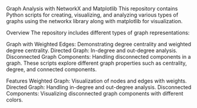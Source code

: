 Graph Analysis with NetworkX and Matplotlib
This repository contains Python scripts for creating, visualizing, and analyzing various types of graphs using the networkx library along with matplotlib for visualization.

Overview
The repository includes different types of graph representations:

Graph with Weighted Edges: Demonstrating degree centrality and weighted degree centrality.
Directed Graph: In-degree and out-degree analysis.
Disconnected Graph Components: Handling disconnected components in a graph.
These scripts explore different graph properties such as centrality, degree, and connected components.

Features
Weighted Graph: Visualization of nodes and edges with weights.
Directed Graph: Handling in-degree and out-degree analysis.
Disconnected Components: Visualizing disconnected graph components with different colors.

